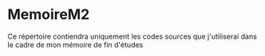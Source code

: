 # MemoireM2
Ce répertoire contiendra uniquement les codes sources que j'utiliserai dans le cadre de mon mémoire de fin d'études
